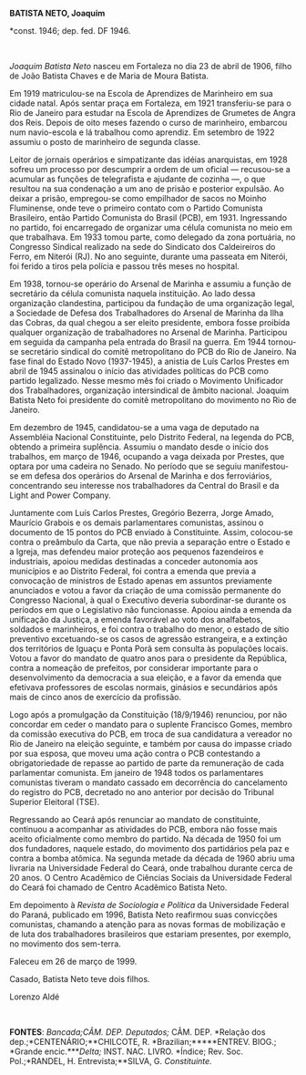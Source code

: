 **BATISTA NETO, Joaquim**

\*const. 1946; dep. fed. DF 1946.

 

*Joaquim Batista Neto* nasceu em Fortaleza no dia 23 de abril de 1906,
filho de João Batista Chaves e de Maria de Moura Batista.

Em 1919 matriculou-se na Escola de Aprendizes de Marinheiro em sua
cidade natal. Após sentar praça em Fortaleza, em 1921 transferiu-se para
o Rio de Janeiro para estudar na Escola de Aprendizes de Grumetes de
Angra dos Reis. Depois de oito meses fazendo o curso de marinheiro,
embarcou num navio-escola e lá trabalhou como aprendiz. Em setembro de
1922 assumiu o posto de marinheiro de segunda classe.

Leitor de jornais operários e simpatizante das idéias anarquistas, em
1928 sofreu um processo por descumprir a ordem de um oficial —
recusou-se a acumular as funções de telegrafista e ajudante de cozinha
—, o que resultou na sua condenação a um ano de prisão e posterior
expulsão. Ao deixar a prisão, empregou-se como empilhador de sacos no
Moinho Fluminense, onde teve o primeiro contato com o Partido Comunista
Brasileiro, então Partido Comunista do Brasil (PCB), em 1931.
Ingressando no partido, foi encarregado de organizar uma célula
comunista no meio em que trabalhava. Em 1933 tomou parte, como delegado
da zona portuária, no Congresso Sindical realizado na sede do Sindicato
dos Caldeireiros do Ferro, em Niterói (RJ). No ano seguinte, durante uma
passeata em Niterói, foi ferido a tiros pela polícia e passou três meses
no hospital.

Em 1938, tornou-se operário do Arsenal de Marinha e assumiu a função de
secretário da célula comunista naquela instituição. Ao lado dessa
organização clandestina, participou da fundação de uma organização
legal, a Sociedade de Defesa dos Trabalhadores do Arsenal de Marinha da
Ilha das Cobras, da qual chegou a ser eleito presidente, embora fosse
proibida qualquer organização de trabalhadores no Arsenal de Marinha.
Participou em seguida da campanha pela entrada do Brasil na guerra. Em
1944 tornou-se secretário sindical do comitê metropolitano do PCB do Rio
de Janeiro. Na fase final do Estado Novo (1937-1945), a anistia de Luís
Carlos Prestes em abril de 1945 assinalou o início das atividades
políticas do PCB como partido legalizado. Nesse mesmo mês foi criado o
Movimento Unificador dos Trabalhadores, organização intersindical de
âmbito nacional. Joaquim Batista Neto foi presidente do comitê
metropolitano do movimento no Rio de Janeiro.

Em dezembro de 1945, candidatou-se a uma vaga de deputado na Assembléia
Nacional Constituinte, pelo Distrito Federal, na legenda do PCB, obtendo
a primeira suplência. Assumiu o mandato desde o início dos trabalhos, em
março de 1946, ocupando a vaga deixada por Prestes, que optara por uma
cadeira no Senado. No período que se seguiu manifestou-se em defesa dos
operários do Arsenal de Marinha e dos ferroviários, concentrando seu
interesse nos trabalhadores da Central do Brasil e da Light and Power
Company.

Juntamente com Luís Carlos Prestes, Gregório Bezerra, Jorge Amado,
Maurício Grabois e os demais parlamentares comunistas, assinou o
documento de 15 pontos do PCB enviado à Constituinte. Assim, colocou-se
contra o preâmbulo da Carta, que não previa a separação entre o Estado e
a Igreja, mas defendeu maior proteção aos pequenos fazendeiros e
industriais, apoiou medidas destinadas a conceder autonomia aos
municípios e ao Distrito Federal, foi contra a emenda que previa a
convocação de ministros de Estado apenas em assuntos previamente
anunciados e votou a favor da criação de uma comissão permanente do
Congresso Nacional, à qual o Executivo deveria subordinar-se durante os
períodos em que o Legislativo não funcionasse. Apoiou ainda a emenda da
unificação da Justiça, a emenda favorável ao voto dos analfabetos,
soldados e marinheiros, e foi contra o trabalho do menor, o estado de
sítio preventivo excetuando-se os casos de agressão estrangeira, e a
extinção dos territórios de Iguaçu e Ponta Porã sem consulta às
populações locais. Votou a favor do mandato de quatro anos para o
presidente da República, contra a nomeação de prefeitos, por considerar
importante para o desenvolvimento da democracia a sua eleição, e a favor
da emenda que efetivava professores de escolas normais, ginásios e
secundários após mais de cinco anos de exercício da profissão.

Logo após a promulgação da Constituição (18/9/1946) renunciou, por não
concordar em ceder o mandato para o suplente Francisco Gomes, membro da
comissão executiva do PCB, em troca de sua candidatura a vereador no Rio
de Janeiro na eleição seguinte, e também por causa do impasse criado por
sua esposa, que moveu uma ação contra o PCB contestando a
obrigatoriedade de repasse ao partido de parte da remuneração de cada
parlamentar comunista. Em janeiro de 1948 todos os parlamentares
comunistas tiveram o mandato cassado em decorrência do cancelamento do
registro do PCB, decretado no ano anterior por decisão do Tribunal
Superior Eleitoral (TSE).

Regressando ao Ceará após renunciar ao mandato de constituinte,
continuou a acompanhar as atividades do PCB, embora não fosse mais
aceito oficialmente como membro do partido. Na década de 1950 foi um dos
fundadores, naquele estado, do movimento dos partidários pela paz e
contra a bomba atômica. Na segunda metade da década de 1960 abriu uma
livraria na Universidade Federal do Ceará, onde trabalhou durante cerca
de 20 anos. O Centro Acadêmico de Ciências Sociais da Universidade
Federal do Ceará foi chamado de Centro Acadêmico Batista Neto.

Em depoimento à *Revista de Sociologia e Política* da Universidade
Federal do Paraná, publicado em 1996, Batista Neto reafirmou suas
convicções comunistas, chamando a atenção para as novas formas de
mobilização e de luta dos trabalhadores brasileiros que estariam
presentes, por exemplo, no movimento dos sem-terra.

Faleceu em 26 de março de 1999.

Casado, Batista Neto teve dois filhos.

Lorenzo Aldé

 

**FONTES**: *Bancada;*CÂM. DEP*. Deputados;* CÂM. DEP. *Relação dos
dep.;*CENTENÁRIO;**CHILCOTE, R. *Brazilian;*****ENTREV. BIOG.; *Grande
encic.****Delta;* INST. NAC. LIVRO. *Índice; Rev. Soc. Pol.;*RANDEL, H.
Entrevista;**SILVA, G. *Constituinte.*
